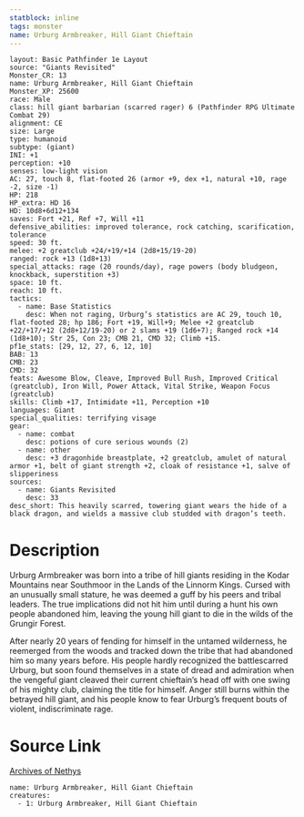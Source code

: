 ```yaml
---
statblock: inline
tags: monster
name: Urburg Armbreaker, Hill Giant Chieftain
---
```

```statblock
layout: Basic Pathfinder 1e Layout
source: "Giants Revisited"
Monster_CR: 13
name: Urburg Armbreaker, Hill Giant Chieftain
Monster_XP: 25600
race: Male
class: hill giant barbarian (scarred rager) 6 (Pathfinder RPG Ultimate Combat 29)
alignment: CE
size: Large
type: humanoid
subtype: (giant)
INI: +1
perception: +10
senses: low-light vision
AC: 27, touch 8, flat-footed 26 (armor +9, dex +1, natural +10, rage -2, size -1)
HP: 218
HP_extra: HD 16
HD: 10d8+6d12+134
saves: Fort +21, Ref +7, Will +11
defensive_abilities: improved tolerance, rock catching, scarification, tolerance
speed: 30 ft.
melee: +2 greatclub +24/+19/+14 (2d8+15/19-20)
ranged: rock +13 (1d8+13)
special_attacks: rage (20 rounds/day), rage powers (body bludgeon, knockback, superstition +3)
space: 10 ft.
reach: 10 ft.
tactics:
  - name: Base Statistics
    desc: When not raging, Urburg’s statistics are AC 29, touch 10, flat-footed 28; hp 186; Fort +19, Will+9; Melee +2 greatclub +22/+17/+12 (2d8+12/19-20) or 2 slams +19 (1d6+7); Ranged rock +14 (1d8+10); Str 25, Con 23; CMB 21, CMD 32; Climb +15.
pf1e_stats: [29, 12, 27, 6, 12, 10]
BAB: 13
CMB: 23
CMD: 32
feats: Awesome Blow, Cleave, Improved Bull Rush, Improved Critical (greatclub), Iron Will, Power Attack, Vital Strike, Weapon Focus (greatclub)
skills: Climb +17, Intimidate +11, Perception +10
languages: Giant
special_qualities: terrifying visage
gear:
  - name: combat
    desc: potions of cure serious wounds (2)
  - name: other
    desc: +3 dragonhide breastplate, +2 greatclub, amulet of natural armor +1, belt of giant strength +2, cloak of resistance +1, salve of slipperiness
sources:
  - name: Giants Revisited
    desc: 33
desc_short: This heavily scarred, towering giant wears the hide of a black dragon, and wields a massive club studded with dragon’s teeth.
```
# Description
Urburg Armbreaker was born into a tribe of hill giants residing in the Kodar Mountains near Southmoor in the Lands of the Linnorm Kings. Cursed with an unusually small stature, he was deemed a guff by his peers and tribal leaders. The true implications did not hit him until during a hunt his own people abandoned him, leaving the young hill giant to die in the wilds of the Grungir Forest.

After nearly 20 years of fending for himself in the untamed wilderness, he reemerged from the woods and tracked down the tribe that had abandoned him so many years before. His people hardly recognized the battlescarred Urburg, but soon found themselves in a state of dread and admiration when the vengeful giant cleaved their current chieftain’s head off with one swing of his mighty club, claiming the title for himself. Anger still burns within the betrayed hill giant, and his people know to fear Urburg’s frequent bouts of violent, indiscriminate rage.
# Source Link
[Archives of Nethys](https://aonprd.com/MonsterDisplay.aspx?ItemName=Urburg%20Armbreaker%2C%20Hill%20Giant%20Chieftain)
```encounter-table
name: Urburg Armbreaker, Hill Giant Chieftain
creatures:
  - 1: Urburg Armbreaker, Hill Giant Chieftain
```
